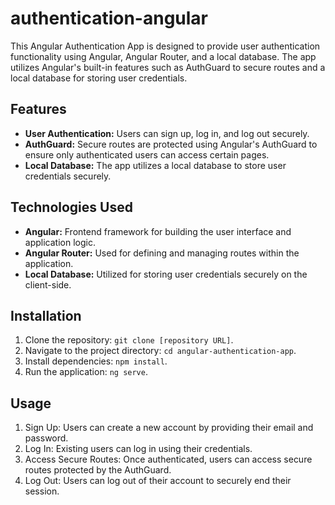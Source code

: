 # authentication-angular
This Angular Authentication App is designed to provide user authentication functionality using Angular, Angular Router, and a local database. The app utilizes Angular's built-in features such as AuthGuard to secure routes and a local database for storing user credentials.

## Features
- **User Authentication:** Users can sign up, log in, and log out securely.
- **AuthGuard:** Secure routes are protected using Angular's AuthGuard to ensure only authenticated users can access certain pages.
- **Local Database:** The app utilizes a local database to store user credentials securely.

## Technologies Used
- **Angular:** Frontend framework for building the user interface and application logic.
- **Angular Router:** Used for defining and managing routes within the application.
- **Local Database:** Utilized for storing user credentials securely on the client-side.

## Installation
1. Clone the repository: `git clone [repository URL]`.
2. Navigate to the project directory: `cd angular-authentication-app`.
3. Install dependencies: `npm install`.
4. Run the application: `ng serve`.

## Usage
1. Sign Up: Users can create a new account by providing their email and password.
2. Log In: Existing users can log in using their credentials.
3. Access Secure Routes: Once authenticated, users can access secure routes protected by the AuthGuard.
4. Log Out: Users can log out of their account to securely end their session.


